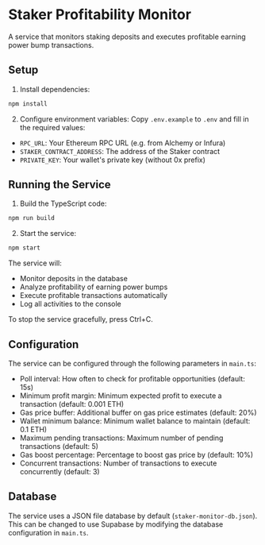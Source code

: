 # Staker Profitability Monitor

A service that monitors staking deposits and executes profitable earning power bump transactions.

## Setup

1. Install dependencies:

```bash
npm install
```

2. Configure environment variables:
   Copy `.env.example` to `.env` and fill in the required values:

- `RPC_URL`: Your Ethereum RPC URL (e.g. from Alchemy or Infura)
- `STAKER_CONTRACT_ADDRESS`: The address of the Staker contract
- `PRIVATE_KEY`: Your wallet's private key (without 0x prefix)

## Running the Service

1. Build the TypeScript code:

```bash
npm run build
```

2. Start the service:

```bash
npm start
```

The service will:

- Monitor deposits in the database
- Analyze profitability of earning power bumps
- Execute profitable transactions automatically
- Log all activities to the console

To stop the service gracefully, press Ctrl+C.

## Configuration

The service can be configured through the following parameters in `main.ts`:

- Poll interval: How often to check for profitable opportunities (default: 15s)
- Minimum profit margin: Minimum expected profit to execute a transaction (default: 0.001 ETH)
- Gas price buffer: Additional buffer on gas price estimates (default: 20%)
- Wallet minimum balance: Minimum wallet balance to maintain (default: 0.1 ETH)
- Maximum pending transactions: Maximum number of pending transactions (default: 5)
- Gas boost percentage: Percentage to boost gas price by (default: 10%)
- Concurrent transactions: Number of transactions to execute concurrently (default: 3)

## Database

The service uses a JSON file database by default (`staker-monitor-db.json`). This can be changed to use Supabase by modifying the database configuration in `main.ts`.
